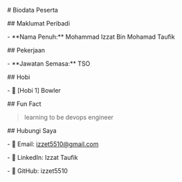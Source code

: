 \# Biodata Peserta



\## Maklumat Peribadi

\- \*\*Nama Penuh:\*\* Mohammad Izzat Bin Mohamad Taufik



\## Pekerjaan

\- \*\*Jawatan Semasa:\*\* TSO



\## Hobi

\- 🎯 \[Hobi 1] Bowler



\## Fun Fact

> learning to be devops engineer



\## Hubungi Saya

\- 📧 Email: izzet5510@gmail.com

\- 🔗 LinkedIn: Izzat Taufik

\- 🐙 GitHub: izzet5510

